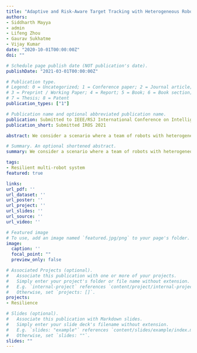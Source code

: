 ```yaml
---
title: "Adaptive and Risk-Aware Target Tracking with Heterogeneous Robot Teams"
authors:
- Siddharth Mayya
- admin
- Lifeng Zhou
- Gaurav Sukhatme
- Vijay Kumar
date: "2020-10-01T00:00:00Z"
doi: ""

# Schedule page publish date (NOT publication's date).
publishDate: "2021-03-01T00:00:00Z"

# Publication type.
# Legend: 0 = Uncategorized; 1 = Conference paper; 2 = Journal article;
# 3 = Preprint / Working Paper; 4 = Report; 5 = Book; 6 = Book section;
# 7 = Thesis; 8 = Patent
publication_types: ["1"]

# Publication name and optional abbreviated publication name.
publication: Submitted to IEEE/RSJ International Conference on Intelligent Robots and Systems 2021
publication_short: Submitted IROS 2021

abstract: We consider a scenario where a team of robots with heterogeneous sensors must track a set of hostile targets which induce sensory failures on the robots. In particular, the likelihood of failures depends on the proximity between the targets and the robots. We propose a control framework that implicitly addresses the competing objectives of performance maximization and sensor preservation (which impacts the future performance of the team).  Our framework consists of a predictive component---which accounts for the risk of being detected by the target, and a reactive component---which maximizes the performance of the team regardless of the failures that have already occurred. Based on a measure of the abundance of sensors in the team, our framework can generate aggressive and risk-averse robot configurations to track the targets. Crucially, the heterogeneous sensing capabilities of the robots are explicitly considered in each step, allowing for a more expressive risk-performance trade-off. Simulated experiments with induced sensor failures demonstrate the efficacy of the proposed approach.

# Summary. An optional shortened abstract.
summary: We consider a scenario where a team of robots with heterogeneous sensors must track a set of hostile targets which induce sensory failures on the robots.

tags:
- Resilient multi-robot system
featured: true

links:
url_pdf: ''
url_dataset: ''
url_poster: ''
url_project: ''
url_slides: ''
url_source: ''
url_video: ''

# Featured image
# To use, add an image named `featured.jpg/png` to your page's folder.
image:
  caption: ''
  focal_point: ""
  preview_only: false

# Associated Projects (optional).
#   Associate this publication with one or more of your projects.
#   Simply enter your project's folder or file name without extension.
#   E.g. `internal-project` references `content/project/internal-project/index.md`.
#   Otherwise, set `projects: []`.
projects:
- Resilience

# Slides (optional).
#   Associate this publication with Markdown slides.
#   Simply enter your slide deck's filename without extension.
#   E.g. `slides: "example"` references `content/slides/example/index.md`.
#   Otherwise, set `slides: ""`.
slides: ""
---
```


